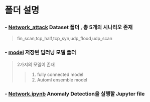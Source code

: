 # 폴더 설명

### - <a href="./Network_attack">Network_attack</a> Dataset 폴더 , 총 5개의 시나리오 존재
>fin_scan,tcp_half,tcp_syn,udp_flood,udp_scan

### - <a href="./model">model</a> 저장된 딥러닝 모델 폴더
>2가지의 모델이 존재
>>1. fully connected model
>>2. Automl ensemble model

### - <a href="./Network.ipynb">Network.ipynb</a> Anomaly Detection을 실행할 Jupyter file
